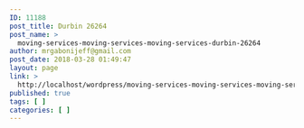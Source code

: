 ```yaml
---
ID: 11188
post_title: Durbin 26264
post_name: >
  moving-services-moving-services-moving-services-durbin-26264
author: mrgabonijeff@gmail.com
post_date: 2018-03-28 01:49:47
layout: page
link: >
  http://localhost/wordpress/moving-services-moving-services-moving-services-durbin-26264/
published: true
tags: [ ]
categories: [ ]
---
```

